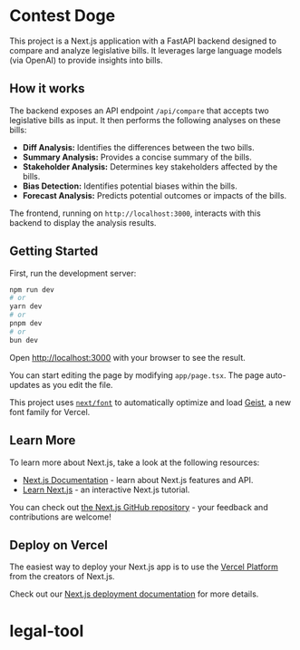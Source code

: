 # Contest Doge

This project is a Next.js application with a FastAPI backend designed to compare and analyze legislative bills. It leverages large language models (via OpenAI) to provide insights into bills.

## How it works

The backend exposes an API endpoint `/api/compare` that accepts two legislative bills as input. It then performs the following analyses on these bills:

- **Diff Analysis:** Identifies the differences between the two bills.
- **Summary Analysis:** Provides a concise summary of the bills.
- **Stakeholder Analysis:** Determines key stakeholders affected by the bills.
- **Bias Detection:** Identifies potential biases within the bills.
- **Forecast Analysis:** Predicts potential outcomes or impacts of the bills.

The frontend, running on `http://localhost:3000`, interacts with this backend to display the analysis results.

## Getting Started

First, run the development server:

```bash
npm run dev
# or
yarn dev
# or
pnpm dev
# or
bun dev
```

Open [http://localhost:3000](http://localhost:3000) with your browser to see the result.

You can start editing the page by modifying `app/page.tsx`. The page auto-updates as you edit the file.

This project uses [`next/font`](https://nextjs.org/docs/app/building-your-application/optimizing/fonts) to automatically optimize and load [Geist](https://vercel.com/font), a new font family for Vercel.

## Learn More

To learn more about Next.js, take a look at the following resources:

- [Next.js Documentation](https://nextjs.org/docs) - learn about Next.js features and API.
- [Learn Next.js](https://nextjs.org/learn) - an interactive Next.js tutorial.

You can check out [the Next.js GitHub repository](https://github.com/vercel/next.js) - your feedback and contributions are welcome!

## Deploy on Vercel

The easiest way to deploy your Next.js app is to use the [Vercel Platform](https://vercel.com/new?utm_medium=default-template&filter=next.js&utm_source=create-next-app&utm_campaign=create-next-app-readme) from the creators of Next.js.

Check out our [Next.js deployment documentation](https://nextjs.org/docs/app/building-your-application/deploying) for more details.
# legal-tool
